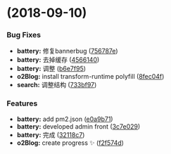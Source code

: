 <a name=""></a>
#  (2018-09-10)


### Bug Fixes

* **battery:** 修复bannerbug ([756787e](https://github.com/pfan123/o2Blog/commit/756787e))
* **battery:** 去掉缓存 ([4566140](https://github.com/pfan123/o2Blog/commit/4566140))
* **battery:** 调整 ([b6e7f95](https://github.com/pfan123/o2Blog/commit/b6e7f95))
* **o2Blog:** install transform-runtime polyfill ([8fec04f](https://github.com/pfan123/o2Blog/commit/8fec04f))
* **search:** 调整结构 ([733bf97](https://github.com/pfan123/o2Blog/commit/733bf97))


### Features

* **battery:** add pm2.json ([e0a9b71](https://github.com/pfan123/o2Blog/commit/e0a9b71))
* **battery:** developed admin front ([3c7e029](https://github.com/pfan123/o2Blog/commit/3c7e029))
* **battery:** 完成 ([32118c7](https://github.com/pfan123/o2Blog/commit/32118c7))
* **o2Blog:** create progress :sparkles: ([f2f574d](https://github.com/pfan123/o2Blog/commit/f2f574d))




